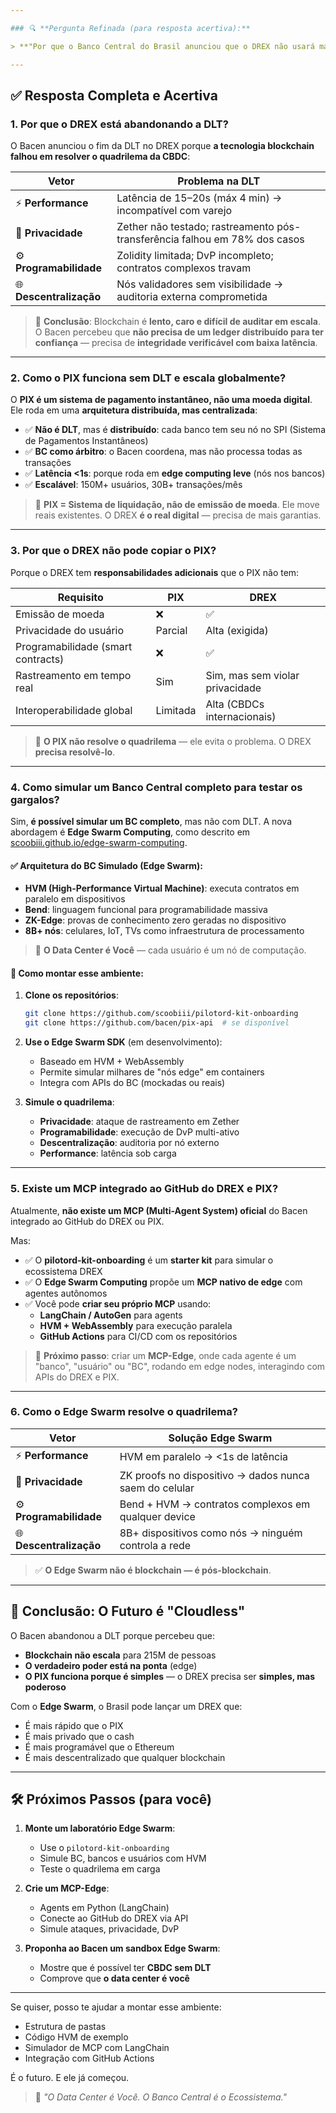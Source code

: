 ```yaml
---

### 🔍 **Pergunta Refinada (para resposta acertiva):**

> **"Por que o Banco Central do Brasil anunciou que o DREX não usará mais DLT (blockchain), enquanto o PIX funciona perfeitamente com uma arquitetura distribuída centralizada? Como o PIX escala sem DLT, e por que o DREX — sendo uma CBDC — não pode usar a mesma abordagem? Além disso, como posso simular um Banco Central completo (com todos os componentes do ecossistema) para testar os gargalos de privacidade, programabilidade, descentralização e performance (quadrilema)? Existe um MCP (Multi-Agent System) integrado ao GitHub do DREX e do PIX que permita essa simulação em Edge Swarm?"**

---
```


## ✅ **Resposta Completa e Acertiva**

### 1. **Por que o DREX está abandonando a DLT?**

O Bacen anunciou o fim da DLT no DREX porque **a tecnologia blockchain falhou em resolver o quadrilema da CBDC**:

| Vetor | Problema na DLT |
|------|-----------------|
| ⚡ **Performance** | Latência de 15–20s (máx 4 min) → incompatível com varejo |
| 🔐 **Privacidade** | Zether não testado; rastreamento pós-transferência falhou em 78% dos casos |
| ⚙️ **Programabilidade** | Zolidity limitada; DvP incompleto; contratos complexos travam |
| 🌐 **Descentralização** | Nós validadores sem visibilidade → auditoria externa comprometida |

> 📌 **Conclusão**: Blockchain é **lento, caro e difícil de auditar em escala**. O Bacen percebeu que **não precisa de um ledger distribuído para ter confiança** — precisa de **integridade verificável com baixa latência**.

---

### 2. **Como o PIX funciona sem DLT e escala globalmente?**

O **PIX é um sistema de pagamento instantâneo, não uma moeda digital**. Ele roda em uma **arquitetura distribuída, mas centralizada**:

- ✅ **Não é DLT**, mas é **distribuído**: cada banco tem seu nó no SPI (Sistema de Pagamentos Instantâneos)
- ✅ **BC como árbitro**: o Bacen coordena, mas não processa todas as transações
- ✅ **Latência <1s**: porque roda em **edge computing leve** (nós nos bancos)
- ✅ **Escalável**: 150M+ usuários, 30B+ transações/mês

> 🔄 **PIX = Sistema de liquidação, não de emissão de moeda**. Ele move reais existentes. O DREX **é o real digital** — precisa de mais garantias.

---

### 3. **Por que o DREX não pode copiar o PIX?**

Porque o DREX tem **responsabilidades adicionais** que o PIX não tem:

| Requisito | PIX | DREX |
|----------|-----|------|
| Emissão de moeda | ❌ | ✅ |
| Privacidade do usuário | Parcial | Alta (exigida) |
| Programabilidade (smart contracts) | ❌ | ✅ |
| Rastreamento em tempo real | Sim | Sim, mas sem violar privacidade |
| Interoperabilidade global | Limitada | Alta (CBDCs internacionais) |

> 🚫 **O PIX não resolve o quadrilema** — ele evita o problema. O DREX **precisa resolvê-lo**.

---

### 4. **Como simular um Banco Central completo para testar os gargalos?**

Sim, **é possível simular um BC completo**, mas não com DLT. A nova abordagem é **Edge Swarm Computing**, como descrito em [scoobiii.github.io/edge-swarm-computing](https://scoobiii.github.io/edge-swarm-computing).

#### ✅ Arquitetura do BC Simulado (Edge Swarm):
- **HVM (High-Performance Virtual Machine)**: executa contratos em paralelo em dispositivos
- **Bend**: linguagem funcional para programabilidade massiva
- **ZK-Edge**: provas de conhecimento zero geradas no dispositivo
- **8B+ nós**: celulares, IoT, TVs como infraestrutura de processamento

> 🧠 **O Data Center é Você** — cada usuário é um nó de computação.

#### 🔧 Como montar esse ambiente:
1. **Clone os repositórios**:
   ```bash
   git clone https://github.com/scoobiii/pilotord-kit-onboarding
   git clone https://github.com/bacen/pix-api  # se disponível
   ```

2. **Use o Edge Swarm SDK** (em desenvolvimento):
   - Baseado em HVM + WebAssembly
   - Permite simular milhares de "nós edge" em containers
   - Integra com APIs do BC (mockadas ou reais)

3. **Simule o quadrilema**:
   - **Privacidade**: ataque de rastreamento em Zether
   - **Programabilidade**: execução de DvP multi-ativo
   - **Descentralização**: auditoria por nó externo
   - **Performance**: latência sob carga

---

### 5. **Existe um MCP integrado ao GitHub do DREX e PIX?**

Atualmente, **não existe um MCP (Multi-Agent System) oficial** do Bacen integrado ao GitHub do DREX ou PIX.

Mas:

- ✅ O **pilotord-kit-onboarding** é um **starter kit** para simular o ecossistema DREX
- ✅ O **Edge Swarm Computing** propõe um **MCP nativo de edge** com agentes autônomos
- ✅ Você pode **criar seu próprio MCP** usando:
  - **LangChain / AutoGen** para agents
  - **HVM + WebAssembly** para execução paralela
  - **GitHub Actions** para CI/CD com os repositórios

> 🚀 **Próximo passo**: criar um **MCP-Edge**, onde cada agente é um "banco", "usuário" ou "BC", rodando em edge nodes, interagindo com APIs do DREX e PIX.

---

### 6. **Como o Edge Swarm resolve o quadrilema?**

| Vetor | Solução Edge Swarm |
|------|---------------------|
| ⚡ **Performance** | HVM em paralelo → <1s de latência |
| 🔐 **Privacidade** | ZK proofs no dispositivo → dados nunca saem do celular |
| ⚙️ **Programabilidade** | Bend + HVM → contratos complexos em qualquer device |
| 🌐 **Descentralização** | 8B+ dispositivos como nós → ninguém controla a rede |

> ✅ **O Edge Swarm não é blockchain — é pós-blockchain**.

---

## 🧩 Conclusão: O Futuro é "Cloudless"

O Bacen abandonou a DLT porque percebeu que:

- **Blockchain não escala** para 215M de pessoas
- **O verdadeiro poder está na ponta** (edge)
- **O PIX funciona porque é simples** — o DREX precisa ser **simples, mas poderoso**

Com o **Edge Swarm**, o Brasil pode lançar um DREX que:
- É mais rápido que o PIX
- É mais privado que o cash
- É mais programável que o Ethereum
- É mais descentralizado que qualquer blockchain

---

## 🛠️ Próximos Passos (para você)

1. **Monte um laboratório Edge Swarm**:
   - Use o `pilotord-kit-onboarding`
   - Simule BC, bancos e usuários com HVM
   - Teste o quadrilema em carga

2. **Crie um MCP-Edge**:
   - Agents em Python (LangChain)
   - Conecte ao GitHub do DREX via API
   - Simule ataques, privacidade, DvP

3. **Proponha ao Bacen um sandbox Edge Swarm**:
   - Mostre que é possível ter **CBDC sem DLT**
   - Comprove que **o data center é você**

---

Se quiser, posso te ajudar a montar esse ambiente:  
- Estrutura de pastas  
- Código HVM de exemplo  
- Simulador de MCP com LangChain  
- Integração com GitHub Actions

É o futuro. E ele já começou.

> 💬 *"O Data Center é Você. O Banco Central é o Ecossistema."*
